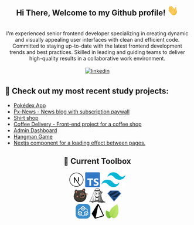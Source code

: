 <div align="center">
<h2> Hi There, Welcome to my Github profile! <img src="https://github.com/cleisonmp/cleisonmp/blob/main/gifs/helloHand.gif" width="30"></h2>
<br />
I'm experienced senior frontend developer specializing in creating dynamic and visually appealing user interfaces with clean and efficient code. Committed to staying up-to-date with the latest frontend development trends and best practices. Skilled in leading and guiding teams to deliver high-quality results in a collaborative work environment.
<br />
<br />
<a href="https://www.linkedin.com/in/cleison-pereira-00582639/" target="_blank">
<img src=https://img.shields.io/badge/linkedin-%2300acee.svg?color=405DE6&style=for-the-badge&logo=linkedin&logoColor=white alt=linkedin style="margin-bottom: 5px;" />
</a>
</div>

## 📌 Check out my most recent study projects:

- [Pokédex App](https://px-pokedex.vercel.app/)
- [Px-News - News blog with subscription paywall](https://px-news.vercel.app/)
- [Shirt shop](https://ignite-shop-umber.vercel.app/)
- [Coffee Delivery - Front-end project for a coffee shop](https://coffee-delivery-omega.vercel.app/)
- [Admin Dashboard](https://din-go.vercel.app/dashboard)
- [Hangman Game](https://the-hangman-game.vercel.app/)
- [Nextjs component for a loading effect between pages.](https://github.com/cleisonmp/nextjs-progressbar-spinner)

<div align="center">
  <h2> 🧰 Current Toolbox</h2>
  <a margin="10" href="https://nextjs.org" target="_blank"><img margin="10px" height="40" src="https://github.com/cleisonmp/cleisonmp/blob/main/svgs/nextjsWhite.svg" alt="next.js  logo" title="Next.js"></a>
  <a margin="10" href="https://www.typescriptlang.org/" target="_blank"><img margin="10px" height="40" src="https://github.com/cleisonmp/cleisonmp/blob/main/svgs/typescript.svg" alt="typescript  logo" title="Typescript"></a>    
  <a margin="10" href="https://tailwindcss.com" target="_blank"><img margin="10px" height="40" src="https://github.com/cleisonmp/cleisonmp/blob/main/svgs/tailwind.svg" alt="tailwind  logo" title="Tailwind CSS"></a> 
  <br />
  <a margin="10" href="https://github.com/pmndrs/zustand" target="_blank"><img margin="10px" height="40" src="https://github.com/cleisonmp/cleisonmp/blob/main/svgs/zustand.svg" alt="Zustand logo" title="Zustand"></a> 
  <a margin="10" href="https://jotai.org/" target="_blank"><img margin="10px" height="40" src="https://github.com/cleisonmp/cleisonmp/blob/main/svgs/jotai.svg" alt="Jotai logo" title="Jotai"></a> 
  <a margin="10" href="https://zod.dev/" target="_blank"><img margin="10px" height="40" src="https://github.com/cleisonmp/cleisonmp/blob/main/svgs/zod.svg" alt="Zod logo" title="Zod"></a> 
  <br />
  <a margin="10" href="https://trpc.io/" target="_blank"><img margin="10px" height="40" src="https://github.com/cleisonmp/cleisonmp/blob/main/svgs/trpc.svg" alt="TRPC logo" title="TRPC"></a> 
  <a margin="10" href="https://www.prisma.io/" target="_blank"><img margin="10px" height="40" src="https://github.com/cleisonmp/cleisonmp/blob/main/svgs/prisma.svg" alt="Prisma logo" title="Prisma"></a> 
  <a margin="10" href="https://leafletjs.com/" target="_blank"><img margin="10px" height="40" src="https://github.com/cleisonmp/cleisonmp/blob/main/svgs/leaflet.svg" alt="Leaflet logo" title="Leaflet"></a> 
  <br />
 </div>
